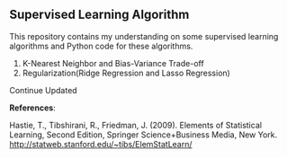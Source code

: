 ## Supervised Learning Algorithm
This repository contains my understanding on some supervised learning algorithms and Python code for these algorithms.
1. K-Nearest Neighbor and Bias-Variance Trade-off  
2. Regularization(Ridge Regression and Lasso Regression)

Continue Updated

**References**:  

Hastie, T., Tibshirani, R., Friedman, J. (2009). Elements of Statistical Learning, Second Edition, Springer Science+Business Media, New York. http://statweb.stanford.edu/~tibs/ElemStatLearn/
